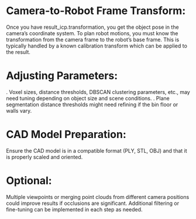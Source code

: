 # Camera-to-Robot Frame Transform:
Once you have result_icp.transformation, you get the object pose in the camera’s coordinate system. To plan robot motions, you must know the transformation from the camera frame to the robot’s base frame. This is typically handled by a known calibration transform which can be applied to the result.

# Adjusting Parameters:
. Voxel sizes, distance thresholds, DBSCAN clustering parameters, etc., may need tuning depending on object size and scene conditions.
. Plane segmentation distance thresholds might need refining if the bin floor or walls vary.
# CAD Model Preparation:
Ensure the CAD model is in a compatible format (PLY, STL, OBJ) and that it is properly scaled and oriented.

# Optional:

Multiple viewpoints or merging point clouds from different camera positions could improve results if occlusions are significant.
Additional filtering or fine-tuning can be implemented in each step as needed.